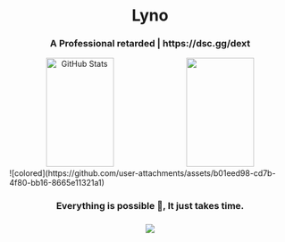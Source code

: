 <h1 align="center">Lyno</h1>
<h3 align="center">A Professional retarded | https://dsc.gg/dext</h3>


<div align="center">
  <img width="49%" height="195px" src="https://github-readme-stats.vercel.app/api?username=xcig&show_icons=true&count_private=true&hide_border=true&title_color=ff0000&icon_color=ff0000&text_color=c9d1d9&bg_color=0d1117" alt="GitHub Stats" /> 
  <img width="49%" height="195px" src="https://github-readme-stats.vercel.app/api/top-langs/?username=xcig&layout=compact&hide_border=true&title_color=ff0000&text_color=c9d1d9&bg_color=0d1117" />
</div>
<div>
![colored](https://github.com/user-attachments/assets/b01eed98-cd7b-4f80-bb16-8665e11321a1)
</div>
<h3 align="center">Everything is possible 🚀, It just takes time.</h3>

<h3 align="center">
    <img src="https://capsule-render.vercel.app/api?type=waving&color=ff0000&height=100&section=footer"/>
</h3>
